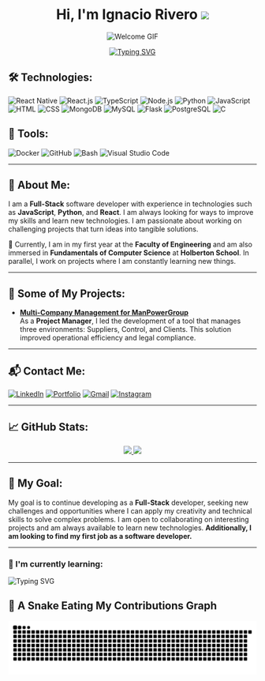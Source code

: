 <h1 align="center">Hi, I'm Ignacio Rivero <img src="https://media.giphy.com/media/hvRJCLFzcasrR4ia7z/giphy.gif" width="35"></h1>

<p align="center">
  <img src="https://user-images.githubusercontent.com/74038190/225813708-98b745f2-7d22-48cf-9150-083f1b00d6c9.gif" alt="Welcome GIF" />
</p>

<p align="center">
   <a href="https://github.com/DenverCoder1/readme-typing-svg">
   <img src="https://readme-typing-svg.herokuapp.com?font=Time+New+Roman&color=%230fde1f&size=35&center=true&vCenter=true&width=600&height=100&lines=Full-Stack+Developer" alt="Typing SVG">
  </a>
</p>

## 🛠 Technologies:
  ![React Native](https://img.shields.io/badge/React_Native-20232A?style=for-the-badge&logo=react&logoColor=61DAFB)
  ![React.js](https://img.shields.io/badge/React.js-20232A?style=for-the-badge&logo=react&logoColor=61DAFB)
  ![TypeScript](https://img.shields.io/badge/TypeScript-007ACC?style=for-the-badge&logo=typescript&logoColor=white)
  ![Node.js](https://img.shields.io/badge/Node.js-339933?style=for-the-badge&logo=nodedotjs&logoColor=white)
  ![Python](https://img.shields.io/badge/Python-FFD43B?style=for-the-badge&logo=python&logoColor=blue)
  ![JavaScript](https://img.shields.io/badge/JavaScript-323330?style=for-the-badge&logo=javascript&logoColor=F7DF1E)
  ![HTML](https://img.shields.io/badge/HTML5-E34F26?style=for-the-badge&logo=html5&logoColor=white)
  ![CSS](https://img.shields.io/badge/CSS-1572B6?style=for-the-badge&logo=css3&logoColor=white)
  ![MongoDB](https://img.shields.io/badge/MongoDB-47A248?style=for-the-badge&logo=mongodb&logoColor=white)
  ![MySQL](https://img.shields.io/badge/MySQL-005C84?style=for-the-badge&logo=mysql&logoColor=white)
  ![Flask](https://img.shields.io/badge/Flask-000000?style=for-the-badge&logo=flask&logoColor=white)
  ![PostgreSQL](https://img.shields.io/badge/PostgreSQL-316192?style=for-the-badge&logo=postgresql&logoColor=white)
  ![C](https://img.shields.io/badge/c-%2300599C.svg?style=for-the-badge&logo=c&logoColor=white)

## 🔧 Tools:
  ![Docker](https://img.shields.io/badge/Docker-2496ED?style=for-the-badge&logo=docker&logoColor=white)
  ![GitHub](https://img.shields.io/badge/GitHub-181717?style=for-the-badge&logo=github&logoColor=white)
  ![Bash](https://img.shields.io/badge/Bash-4EAA25?style=for-the-badge&logo=gnubash&logoColor=white)
 ![Visual Studio Code](https://img.shields.io/badge/Visual_Studio_Code-007ACC?style=for-the-badge&logo=visualstudiocode&logoColor=white)

---

## 💼 About Me:
I am a **Full-Stack** software developer with experience in technologies such as **JavaScript**, **Python**, and **React**. I am always looking for ways to improve my skills and learn new technologies. 
I am passionate about working on challenging projects that turn ideas into tangible solutions.

📝 Currently, I am in my first year at the **Faculty of Engineering** and am also immersed in **Fundamentals of Computer Science** at **Holberton School**. In parallel, I work on projects where I am constantly learning new things.

---

## 🚀 Some of My Projects:
- **[Multi-Company Management for ManPowerGroup](https://github.com/RelIT-Project/Final_Project_Experis)**  
  As a **Project Manager**, I led the development of a tool that manages three environments: Suppliers, Control, and Clients. This solution improved operational efficiency and legal compliance.
  
---

## 📬 Contact Me:

[![LinkedIn](https://img.shields.io/badge/LinkedIn-0A66C2?style=for-the-badge&logo=linkedin&logoColor=white)](https://www.linkedin.com/in/riveroignacio/)
[![Portfolio](https://img.shields.io/badge/Portfolio_Web-FF5722?style=for-the-badge&logo=web&logoColor=white)](https://tuportafolio.com)
[![Gmail](https://img.shields.io/badge/Email-D14836?style=for-the-badge&logo=gmail&logoColor=white)](mailto:ignaciorivero31@gmail.com)
[![Instagram](https://img.shields.io/badge/Instagram-E4405F?style=for-the-badge&logo=instagram&logoColor=white)](https://www.instagram.com/rivero.04/)

---

## 📈 GitHub Stats:
<p align="center">
  <a href="https://github.com/rivero04">
    <img height="180em" src="https://github-readme-stats.vercel.app/api?username=rivero04&show_icons=true&theme=radical&count_private=true&hide_title=true&hide=prs,issues" />
    <img height="180em" src="https://github-readme-stats.vercel.app/api/top-langs/?username=rivero04&layout=compact&theme=radical&hide_title=true" />
  </a>
</p>

---

## 🎯 My Goal:
My goal is to continue developing as a **Full-Stack** developer, seeking new challenges and opportunities where I can apply my creativity and technical skills to solve complex problems. I am open to collaborating on interesting projects and am always available to learn new technologies. **Additionally, I am looking to find my first job as a software developer.**

---

### 🌱 I'm currently learning:
![Typing SVG](https://readme-typing-svg.herokuapp.com?font=Fira+Code&size=18&duration=2000&pause=1000&color=0AF7E3&width=435&lines=Perfecting+React+and+TypeScript)

## 🐍 A Snake Eating My Contributions Graph
	
<p align="center">
	<img src="https://github.com/7oSkaaa/7oSkaaa/blob/output/github-contribution-grid-snake.svg?" alt="Snake Game"/>
</p>
